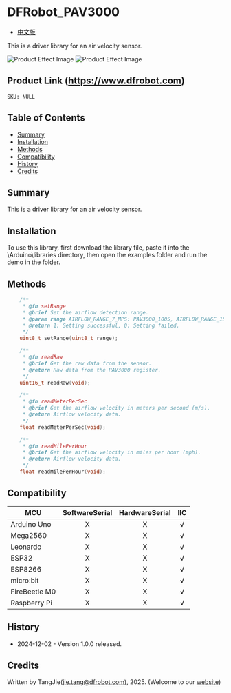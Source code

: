 DFRobot_PAV3000
===========================

* [中文版](./README_CN.md)

This is a driver library for an air velocity sensor.

![Product Effect Image](./resources/images/SEN0501.png)
![Product Effect Image](./resources/images/SEN0500.png)
  
## Product Link (https://www.dfrobot.com)
    SKU: NULL

## Table of Contents

  * [Summary](#summary)
  * [Installation](#installation)
  * [Methods](#methods)
  * [Compatibility](#compatibility)
  * [History](#history)
  * [Credits](#credits)

## Summary

This is a driver library for an air velocity sensor.


## Installation

To use this library, first download the library file, paste it into the \Arduino\libraries directory, then open the examples folder and run the demo in the folder.

## Methods

```C++
    /**
     * @fn setRange
     * @brief Set the airflow detection range.
     * @param range AIRFLOW_RANGE_7_MPS: PAV3000_1005, AIRFLOW_RANGE_15MPS: PAV3000_1015
     * @return 1: Setting successful, 0: Setting failed.
     */
    uint8_t setRange(uint8_t range);

    /**
     * @fn readRaw
     * @brief Get the raw data from the sensor.
     * @return Raw data from the PAV3000 register.
     */
    uint16_t readRaw(void);

    /**
     * @fn readMeterPerSec
     * @brief Get the airflow velocity in meters per second (m/s).
     * @return Airflow velocity data.
     */
    float readMeterPerSec(void);

    /**
     * @fn readMilePerHour
     * @brief Get the airflow velocity in miles per hour (mph).
     * @return Airflow velocity data.
     */
    float readMilePerHour(void);
```

## Compatibility

MCU                | SoftwareSerial | HardwareSerial |      IIC      |
------------------ | :----------: | :----------: | :----------: | 
Arduino Uno        |      X       |      X       |      √       |
Mega2560           |      X       |      X       |      √       |
Leonardo           |      X       |      X       |      √       |
ESP32              |      X       |      X       |      √       |
ESP8266            |      X       |      X       |      √       |
micro:bit          |      X       |      X       |      √       |
FireBeetle M0      |      X       |      X       |      √       |
Raspberry Pi       |      X       |      X       |      √       |

## History

- 2024-12-02 - Version 1.0.0 released.

## Credits

Written by TangJie(jie.tang@dfrobot.com), 2025. (Welcome to our [website](https://www.dfrobot.com/))
